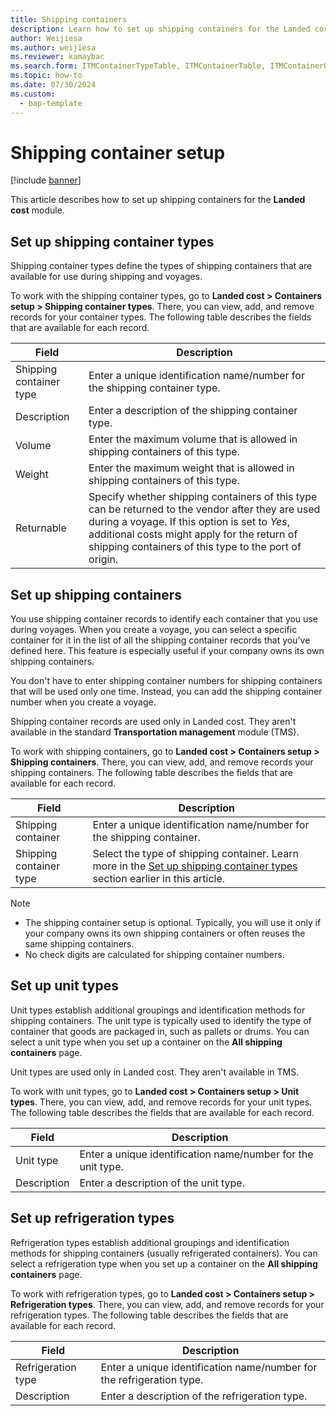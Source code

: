 ```yaml
---
title: Shipping containers
description: Learn how to set up shipping containers for the Landed cost module, including an outline on setting up container types and a table defining various fields.
author: Weijiesa
ms.author: weijiesa
ms.reviewer: kamaybac
ms.search.form: ITMContainerTypeTable, ITMContainerTable, ITMContainerUnitTypeTable, ITMRefrigerationTypeTable, ITMContainersListPage, ITMContainers
ms.topic: how-to
ms.date: 07/30/2024
ms.custom: 
  - bap-template
---
```


# Shipping container setup

[!include [banner](../../includes/banner.md)]

This article describes how to set up shipping containers for the **Landed cost** module.

## <a id="shipping-container-types"></a>Set up shipping container types

Shipping container types define the types of shipping containers that are available for use during shipping and voyages.

To work with the shipping container types, go to **Landed cost \> Containers setup \> Shipping container types**. There, you can view, add, and remove records for your container types. The following table describes the fields that are available for each record.

| Field | Description |
|---|---|
| Shipping container type | Enter a unique identification name/number for the shipping container type. |
| Description | Enter a description of the shipping container type. |
| Volume | Enter the maximum volume that is allowed in shipping containers of this type. |
| Weight | Enter the maximum weight that is allowed in shipping containers of this type. |
| Returnable | Specify whether shipping containers of this type can be returned to the vendor after they are used during a voyage. If this option is set to *Yes*, additional costs might apply for the return of shipping containers of this type to the port of origin. |

## Set up shipping containers

You use shipping container records to identify each container that you use during voyages. When you create a voyage, you can select a specific container for it in the list of all the shipping container records that you've defined here. This feature is especially useful if your company owns its own shipping containers.

You don't have to enter shipping container numbers for shipping containers that will be used only one time. Instead, you can add the shipping container number when you create a voyage.

Shipping container records are used only in Landed cost. They aren't available in the standard **Transportation management** module (TMS).

To work with shipping containers, go to **Landed cost \> Containers setup \> Shipping containers**. There, you can view, add, and remove records your shipping containers. The following table describes the fields that are available for each record.

| Field | Description |
|---|---|
| Shipping container | Enter a unique identification name/number for the shipping container. |
| Shipping container type | Select the type of shipping container. Learn more in the [Set up shipping container types](#shipping-container-types) section earlier in this article. |

> [!NOTE]
>
> - The shipping container setup is optional. Typically, you will use it only if your company owns its own shipping containers or often reuses the same shipping containers.
> - No check digits are calculated for shipping container numbers.

## <a name="unit-types"></a>Set up unit types

Unit types establish additional groupings and identification methods for shipping containers. The unit type is typically used to identify the type of container that goods are packaged in, such as pallets or drums. You can select a unit type when you set up a container on the **All shipping containers** page.

Unit types are used only in Landed cost. They aren't available in TMS.

To work with unit types, go to **Landed cost \> Containers setup \> Unit types**. There, you can view, add, and remove records for your unit types. The following table describes the fields that are available for each record.

| Field | Description |
|---|---|
| Unit type | Enter a unique identification name/number for the unit type. |
| Description | Enter a description of the unit type. |

## <a name="refrigeration-types"></a>Set up refrigeration types

Refrigeration types establish additional groupings and identification methods for shipping containers (usually refrigerated containers). You can select a refrigeration type when you set up a container on the **All shipping containers** page.

To work with refrigeration types, go to **Landed cost \> Containers setup \> Refrigeration types**. There, you can view, add, and remove records for your refrigeration types. The following table describes the fields that are available for each record.

| Field | Description |
|---|---|
| Refrigeration type | Enter a unique identification name/number for the refrigeration type. |
| Description | Enter a description of the refrigeration type. |
